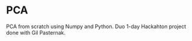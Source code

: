 # PCA
PCA from scratch using Numpy and Python. Duo 1-day Hackahton project done with Gil Pasternak.
